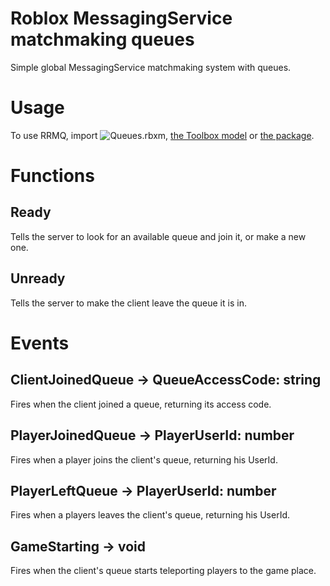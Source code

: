 # Roblox MessagingService matchmaking queues
Simple global MessagingService matchmaking system with queues.

# Usage
To use RRMQ, import ![Queues.rbxm](Queues.rbxm?raw=true "Queues.rbxm"), [the Toolbox model](https://create.roblox.com/marketplace/asset/15528670427) or [the package](https://create.roblox.com/marketplace/asset/15528694525).

# Functions

## Ready
Tells the server to look for an available queue and join it, or make a new one.

## Unready
Tells the server to make the client leave the queue it is in.

# Events

## ClientJoinedQueue -> QueueAccessCode: string
Fires when the client joined a queue, returning its access code.

## PlayerJoinedQueue -> PlayerUserId: number
Fires when a player joins the client's queue, returning his UserId.

## PlayerLeftQueue -> PlayerUserId: number
Fires when a players leaves the client's queue, returning his UserId.

## GameStarting -> void
Fires when the client's queue starts teleporting players to the game place.

